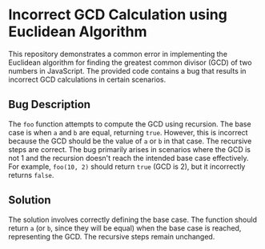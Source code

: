 # Incorrect GCD Calculation using Euclidean Algorithm

This repository demonstrates a common error in implementing the Euclidean algorithm for finding the greatest common divisor (GCD) of two numbers in JavaScript. The provided code contains a bug that results in incorrect GCD calculations in certain scenarios.

## Bug Description

The `foo` function attempts to compute the GCD using recursion. The base case is when `a` and `b` are equal, returning `true`. However, this is incorrect because the GCD should be the value of `a` or `b` in that case. The recursive steps are correct. The bug primarily arises in scenarios where the GCD is not 1 and the recursion doesn't reach the intended base case effectively. For example, `foo(10, 2)` should return `true` (GCD is 2), but it incorrectly returns `false`. 

## Solution

The solution involves correctly defining the base case.  The function should return `a` (or `b`, since they will be equal) when the base case is reached, representing the GCD. The recursive steps remain unchanged.